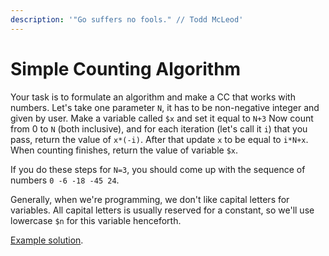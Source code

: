 ```yaml
---
description: '"Go suffers no fools." // Todd McLeod'
---
```


# Simple Counting Algorithm

Your task is to formulate an algorithm and make a CC that works with numbers. Let's take one parameter `N`, it has to be non-negative integer and given by user. Make a variable called `$x` and set it equal to `N+3` Now count from 0 to `N` \(both inclusive\), and for each iteration \(let's call it `i`\) that you pass, return the value of `x*(-i)`. After that update `x` to be equal to `i*N+x`. When counting finishes, return the value of variable `$x`.

If you do these steps for `N=3`, you should come up with the sequence of numbers `0 -6 -18 -45 24`.

Generally, when we're programming, we don't like capital letters for variables. All capital letters is usually reserved for a constant, so we'll use lowercase `$n` for this variable henceforth.  
  
[Example solution](https://pastebin.com/vNfc73zG).

